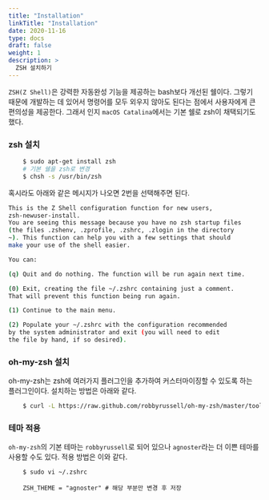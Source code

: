 ```yaml
---
title: "Installation"
linkTitle: "Installation"
date: 2020-11-16
type: docs
draft: false
weight: 1
description: >
  ZSH 설치하기
---
```



`ZSH(Z Shell)`은 강력한 자동완성 기능을 제공하는 bash보다 개선된 쉘이다. 그렇기 때문에 개발하는 데 있어서 명령어를 모두 외우지 않아도 된다는 점에서 사용자에게 큰 편의성을 제공한다. 그래서 인지 `macOS Catalina`에서는 기본 쉘로 zsh이 채택되기도 했다. 

### zsh 설치

```Bash
    $ sudo apt-get install zsh
    # 기본 쉘을 zsh로 변경
    $ chsh -s /usr/bin/zsh
```

혹시라도 아래와 같은 메시지가 나오면 2번을 선택해주면 된다.

```Bash
This is the Z Shell configuration function for new users,
zsh-newuser-install.
You are seeing this message because you have no zsh startup files
(the files .zshenv, .zprofile, .zshrc, .zlogin in the directory
~). This function can help you with a few settings that should
make your use of the shell easier.

You can:

(q) Quit and do nothing. The function will be run again next time.

(0) Exit, creating the file ~/.zshrc containing just a comment.
That will prevent this function being run again.

(1) Continue to the main menu.

(2) Populate your ~/.zshrc with the configuration recommended
by the system administrator and exit (you will need to edit
the file by hand, if so desired).
```

### oh-my-zsh 설치

oh-my-zsh는 zsh에 여러가지 플러그인을 추가하여 커스터마이징할 수 있도록 하는 플러그인이다. 설치하는 방법은 아래와 같다.

```Bash
    $ curl -L https://raw.github.com/robbyrussell/oh-my-zsh/master/tools/install.sh | sh
```

### 테마 적용

`oh-my-zsh`의 기본 테마는 `robbyrussell`로 되어 있으나 `agnoster`라는 더 이쁜 테마를 사용할 수도 있다. 적용 방법은 이와 같다.  

```Bash
    $ sudo vi ~/.zshrc
```

```vim
    ZSH_THEME = "agnoster" # 해당 부분만 변경 후 저장
```

